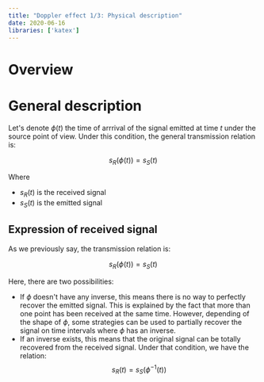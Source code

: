 ```yaml
---
title: "Doppler effect 1/3: Physical description"
date: 2020-06-16
libraries: ['katex']
---
```


# Overview

# General description

Let's denote $\phi(t)$ the time of arrrival of the signal emitted at time $t$ under the source point of view. Under this condition, the general transmission relation is:

$$s_R(\phi(t)) = s_S(t)$$

Where
- $s_R(t)$ is the received signal
- $s_S(t)$ is the emitted signal

## Expression of received signal

As we previously say, the transmission relation is:

$$s_R(\phi(t)) = s_S(t)$$

Here, there are two possibilities:
- If $\phi$ doesn't have any inverse, this means there is no way to perfectly recover the emitted signal. This is explained by the fact that more than one point has been received at the same time. However, depending of the shape of $\phi$, some strategies can be used to partially recover the signal on time intervals where $\phi$ has an inverse.
- If an inverse exists, this means that the original signal can be totally recovered from the received signal. Under that condition, we have the relation: $$s_R(t) = s_S(\phi^{-1}(t))$$
